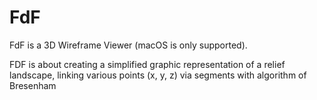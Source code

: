# FdF
FdF is a 3D Wireframe Viewer (macOS is only supported).

FDF is about creating a simplified graphic representation of a relief landscape, linking various points (x, y, z) via segments with algorithm of Bresenham


